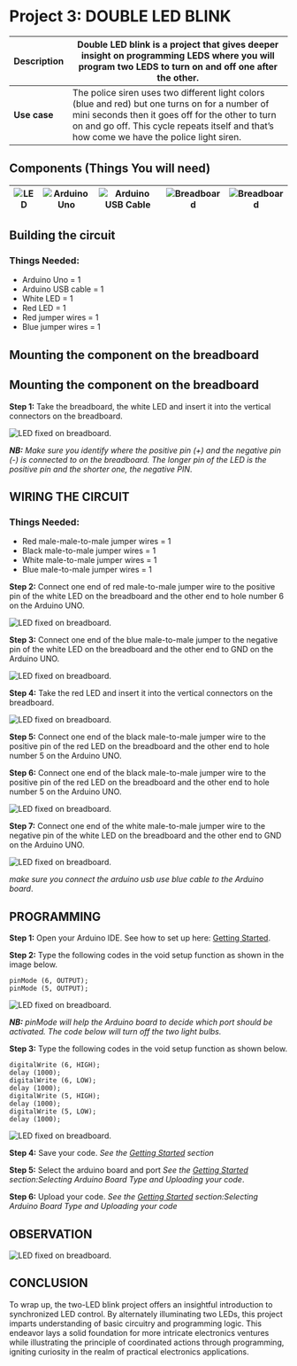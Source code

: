 # Project 3: DOUBLE LED BLINK

| **Description** | Double LED blink is a project that gives deeper insight on programming LEDS where you will program two LEDS to turn on and off one after the other. |
|------------------|----------------------------------------------------------------|
| **Use case**     | The police siren uses two different light colors (blue and red) but one turns on for a number of mini seconds then it goes off for the other to turn on and go off. This cycle repeats itself and that’s how come we have the police light siren. |

## Components (Things You will need)

| ![LED](../../assets/components/LED.png) | ![Arduino Uno](../../assets/components/arduino.png) | ![Arduino USB Cable](../../assets/components/USB_Cable.png) | ![Breadboard](../../assets/components/breadboard.png) |![Breadboard](../../assets/components/jump_wire.png)|
|-------------------------|-------------------------|-------------------------|-------------------------|-------------------------|

## Building the circuit

### Things Needed:

-	Arduino Uno = 1
-	Arduino USB cable = 1
-	White LED = 1
-	Red LED = 1
-	Red jumper wires = 1
-	Blue jumper wires = 1

## Mounting the component on the breadboard

## Mounting the component on the breadboard

**Step 1:** Take the breadboard, the white LED and insert it into the vertical connectors on the breadboard.

![LED fixed on breadboard](../../assets/1.0/LED/LED_ON/led_on_breadboard.jpg).

_**NB:** Make sure you identify where the positive pin (+) and the negative pin (-) is connected to on the breadboard. The longer pin of the LED is the positive pin and the shorter one, the negative PIN_.

## WIRING THE CIRCUIT

### Things Needed:

- Red male-male-to-male jumper wires = 1
- Black male-to-male jumper wires = 1
- White male-to-male jumper wires = 1
- Blue male-to-male jumper wires = 1

**Step 2:** Connect one end of red male-to-male jumper wire to the positive pin of the white LED on the breadboard and the other end to hole number 6 on the Arduino UNO.

![LED fixed on breadboard](../../assets/1.0/LED/LED_ON/red_wire_connected.jpg).

**Step 3:** Connect one end of the blue male-to-male jumper to the negative pin of the white LED on the breadboard and the other end to GND on the Arduino UNO.

![LED fixed on breadboard](../../assets/1.0/LED/LED_ON/blue_wire_connected.jpg).

**Step 4:** Take the red LED and insert it into the vertical connectors on the breadboard.

![LED fixed on breadboard](../../assets/1.0/LED/DOUBLE_LED_ON/red_led_mounted.jpg).

**Step 5:** Connect one end of the black male-to-male jumper wire to the positive pin of the red LED on the breadboard and the other end to hole number 5 on the Arduino UNO.

**Step 6:** Connect one end of the black male-to-male jumper wire to the positive pin of the red LED on the breadboard and the other end to hole number 5 on the Arduino UNO.

![LED fixed on breadboard](../../assets/1.0/LED/DOUBLE_LED_ON/black_wire_connect.jpg).

**Step 7:** Connect one end of the white male-to-male jumper wire to the negative pin of the white LED on the breadboard and the other end to GND on the Arduino UNO.

![LED fixed on breadboard](../../assets/1.0/LED/DOUBLE_LED_ON/white_wire_connect.jpg).

_make sure you connect the arduino usb use blue cable to the Arduino board_.

## PROGRAMMING

**Step 1:** Open your Arduino IDE. See how to set up here: [Getting Started](../../../../README.md#getting-started).

**Step 2:** Type the following codes in the void setup function as shown in the image below.
   ```
   pinMode (6, OUTPUT);
   pinMode (5, OUTPUT);
   ```

![LED fixed on breadboard](../../assets/1.0/LED/DOUBLE_LED_ON/code_1.png).

_**NB:** pinMode will help the Arduino board to decide which port should be activated. The code below will turn off the two light bulbs._

**Step 3:** Type the following codes in the void setup function as shown below. 

   ```
   digitalWrite (6, HIGH);
   delay (1000);
   digitalWrite (6, LOW);
   delay (1000);
   digitalWrite (5, HIGH);
   delay (1000);
   digitalWrite (5, LOW);
   delay (1000);
   ```

![LED fixed on breadboard](../../assets/1.0/LED/DOBLE_LED_BLINK/code_1.png).

**Step 4:** Save your code. _See the [Getting Started](../../../../README.md#getting-started) section_

**Step 5:** Select the arduino board and port _See the [Getting Started](../../../../README.md#getting-started) section:Selecting Arduino Board Type and Uploading your code_.

**Step 6:** Upload your code. _See the [Getting Started](../../../../README.md#getting-started) section:Selecting Arduino Board Type and Uploading your code_

## OBSERVATION

![LED fixed on breadboard](../../assets/1.0/LED/DOBLE_LED_BLINK/observation.jpg).

## CONCLUSION

To wrap up, the two-LED blink project offers an insightful introduction to synchronized LED control. By alternately illuminating two LEDs, this project imparts understanding of basic circuitry and programming logic. This endeavor lays a solid foundation for more intricate electronics ventures while illustrating the principle of coordinated actions through programming, igniting curiosity in the realm of practical electronics applications.